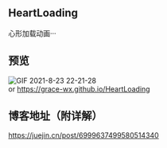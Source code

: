 ## HeartLoading

心形加载动画···

## 预览  
![GIF 2021-8-23 22-21-28](https://user-images.githubusercontent.com/53120187/131543468-a9da931c-0ac4-496c-a4fe-f145b4d8a4e6.gif)  
 or
https://grace-wx.github.io/HeartLoading  

## 博客地址（附详解）  
https://juejin.cn/post/6999637499580514340




